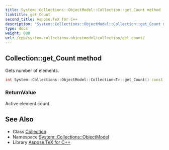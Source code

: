 ```yaml
---
title: System::Collections::ObjectModel::Collection::get_Count method
linktitle: get_Count
second_title: Aspose.TeX for C++
description: 'System::Collections::ObjectModel::Collection::get_Count method. Gets number of elements in C++.'
type: docs
weight: 800
url: /cpp/system.collections.objectmodel/collection/get_count/
---
```

## Collection::get_Count method


Gets number of elements.

```cpp
int System::Collections::ObjectModel::Collection<T>::get_Count() const override
```


### ReturnValue

Active element count.

## See Also

* Class [Collection](../)
* Namespace [System::Collections::ObjectModel](../../)
* Library [Aspose.TeX for C++](../../../)
